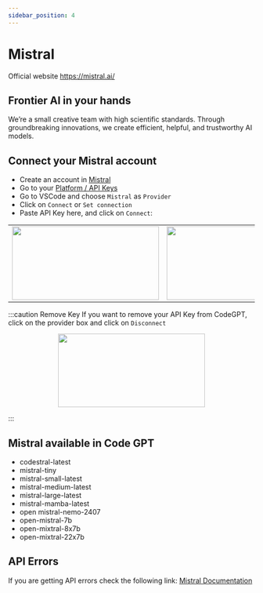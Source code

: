 ```yaml
---
sidebar_position: 4
---
```


# Mistral
Official website https://mistral.ai/

## Frontier AI in your hands 
We’re a small creative team with high scientific standards. Through groundbreaking innovations, we create efficient, helpful, and trustworthy AI models.

## Connect your Mistral account
- Create an account in [Mistral](https://auth.mistral.ai/ui/login)
- Go to your [Platform / API Keys](https://console.mistral.ai/users/api-keys/)
- Go to VSCode and choose `Mistral` as `Provider`
- Click on `Connect` or `Set connection`
- Paste API Key here, and click on `Connect`:
<table>
  <tr>
    <td align="center">
      <img width="300" height="150" src="https://github.com/user-attachments/assets/4f142aa5-3f0e-41fb-959c-c60063af674b" />
    </td>
    <td align="center">
      <img width="300" height="150" src="https://github.com/user-attachments/assets/9df74899-d1b9-4d9d-b5b9-ba0239f14b92" />
    </td>
  </tr>
</table>


:::caution Remove Key
If you want to remove your API Key from CodeGPT, click on the provider box and click on `Disconnect`

<p align="center">
      <img width="300" height="150" src="https://github.com/user-attachments/assets/e98c0eb3-ff7c-4c53-a6d1-ec7a531065ab" />
</p>

:::

## Mistral available in Code GPT
- codestral-latest
- mistral-tiny
- mistral-small-latest
- mistral-medium-latest
- mistral-large-latest
- mistral-mamba-latest
- open mistral-nemo-2407
- open-mistral-7b
- open-mixtral-8x7b
- open-mixtral-22x7b
  
## API Errors
If you are getting API errors check the following link: [Mistral Documentation](https://docs.mistral.ai/)



